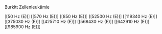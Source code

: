 Burkitt Zellenleukämie

[[50 Hz (E)]]
[[570 Hz (E)]]
[[850 Hz (E)]]
[[52500 Hz (E)]]
[[119340 Hz (E)]]
[[375030 Hz (E)]]
[[425710 Hz (E)]]
[[568430 Hz (E)]]
[[642910 Hz (E)]]
[[985900 Hz (E)]]